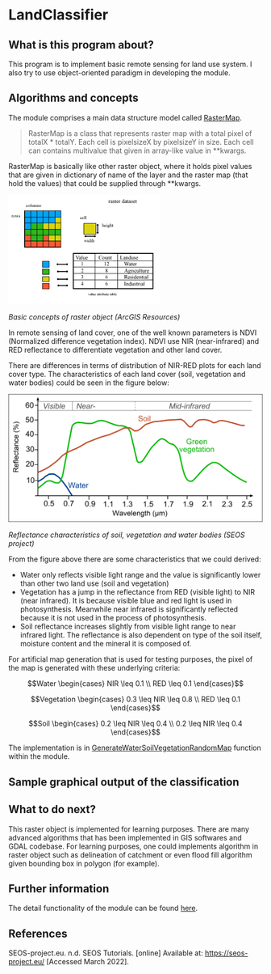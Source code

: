 # LandClassifier

## What is this program about?
This program is to implement basic remote sensing for land use system.
I also try to use object-oriented paradigm in developing the module.


## Algorithms and concepts
The module comprises a main data structure model called <a href= "https://sanlocoz.github.io/LandClassifier/#LandClassifier.RasterMap"> RasterMap</a>.
>RasterMap is a class that represents raster map with a total pixel of totalX * totalY. Each cell is pixelsizeX by pixelsizeY in size. Each cell can contains multivalue that given in array-like value in **kwargs.

RasterMap is basically like other raster object, where it holds pixel values that are given in dictionary of name of the layer and the raster map (that hold the values) that could be supplied through **kwargs. 

<img src="img/1.gif" alt="Raster Map" width="300"/>

*Basic concepts of raster object (ArcGIS Resources)*

In remote sensing of land cover, one of the well known parameters is NDVI (Normalized difference vegetation index).
NDVI use NIR (near-infrared) and RED reflectance to differentiate vegetation and other land cover.

There are differences in terms of distribution of NIR-RED plots for each land cover type. The characteristics of each land cover (soil, vegetation and water bodies) could be seen in the figure below:

<img src="img/2.jpg" alt="Reflectance" width="600"/>

*Reflectance characteristics of soil, vegetation and water bodies (SEOS project)*

From the figure above there are some characteristics that we could derived:
- Water only reflects visible light range and the value is significantly lower than other two land use (soil and vegetation)
- Vegetation has a jump in the reflectance from RED (visible light) to NIR (near infrared). It is because visible blue and red light is used in photosynthesis.
Meanwhile near infrared is significantly reflected because it is not used in the process of photosynthesis.
- Soil reflectance increases slightly from visible light range to near infrared light. 
The reflectance is also dependent on type of the soil itself, moisture content and the mineral it is composed of.

For artificial map generation that is used for testing purposes, the pixel of the map is generated with these underlying criteria:

$$Water \begin{cases}
  NIR \leq 0.1 \\
  RED  \leq 0.1
\end{cases}$$

$$Vegetation \begin{cases}
  0.3 \leq NIR \leq 0.8 \\
  RED  \leq 0.1
\end{cases}$$

$$Soil \begin{cases}
  0.2 \leq NIR \leq 0.4 \\
  0.2 \leq NIR \leq 0.4
\end{cases}$$

The implementation is in <a href = "https://sanlocoz.github.io/LandClassifier/#LandClassifier.GenerateWaterSoilVegetationRandomMap">GenerateWaterSoilVegetationRandomMap</a> function within the module.

## Sample graphical output of the classification

## What to do next?
This raster object is implemented for learning purposes. There are many advanced algorithms that has been implemented in GIS softwares and GDAL codebase.
For learning purposes, one could implements algorithm in raster object such as delineation of catchment or even flood fill algorithm given bounding box in polygon (for example).

## Further information
The detail functionality of the module can be found <a href= "https://sanlocoz.github.io/LandClassifier/"> here</a>.

## References
SEOS-project.eu. n.d. SEOS Tutorials. [online] Available at: <https://seos-project.eu/> [Accessed March 2022]. 